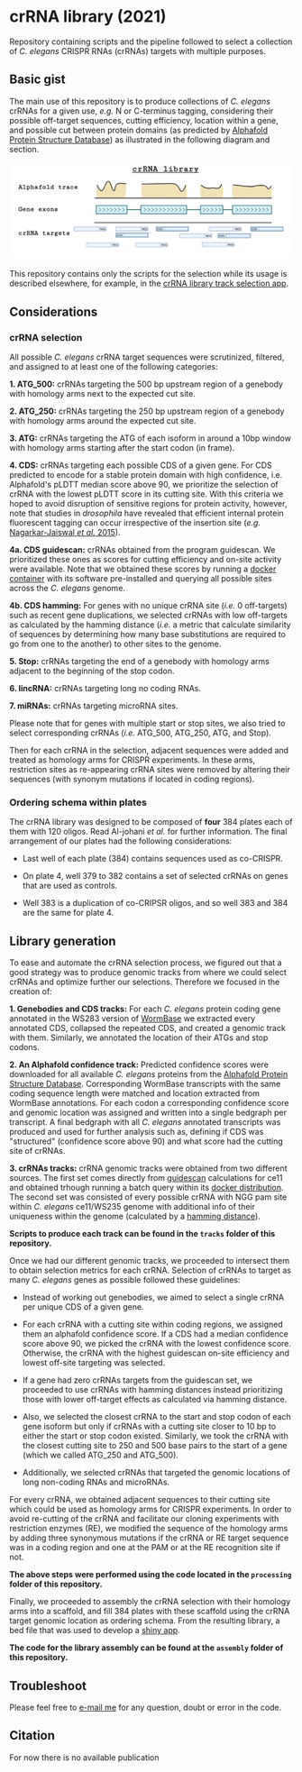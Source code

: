 # crRNA library (2021)
Repository containing scripts and the pipeline followed to select a collection of *C. elegans* CRISPR RNAs (crRNAs) targets with multiple purposes.

## Basic gist
The main use of this repository is to produce collections of *C. elegans* crRNAs for a given use, *e.g.* N or C-terminus tagging, considering their possible off-target sequences, cutting efficiency, location within a gene, and possible cut between protein domains (as predicted by [Alphafold Protein Structure Database](https://alphafold.ebi.ac.uk/)) as illustrated in the following diagram and section.

![Screenshot](img/crRNA_library-Main_gist.png)

This repository contains only the scripts for the selection while its usage is described elsewhere, for example, in the [crRNA library track selection app](https://github.com/AmhedVargas/CRISPR_library_track).

## Considerations
### crRNA selection
All possible *C. elegans* crRNA target sequences were scrutinized, filtered, and assigned to at least one of the following categories:

**1. ATG_500:** crRNAs targeting the 500 bp upstream region of a genebody with homology arms next to the expected cut site.
    
**2. ATG_250:** crRNAs targeting the 250 bp upstream region of a genebody with homology arms around the expected cut site.
    
**3. ATG:** crRNAs targeting the ATG of each isoform in around a 10bp window with homology arms starting after the start codon (in frame).

**4. CDS:** crRNAs targeting each possible CDS of a given gene. For CDS predicted to encode for a stable protein domain with high confidence, i.e. Alphafold's pLDTT median score above 90, we prioritize the selection of crRNA with the lowest pLDTT score in its cutting site. With this criteria we hoped to avoid disruption of sensitive regions for protein activity, however, note that studies in *drosophila* have revealed that efficient internal protein fluorescent tagging can occur irrespective of the insertion site (*e.g.* [Nagarkar-Jaiswal *et al.* 2015](https://elifesciences.org/articles/5338)).

**4a. CDS guidescan:** crRNAs obtained from the program guidescan. We prioritized these ones as scores for cutting efficiency and on-site activity were available. Note that we obtained these scores by running a [docker container](https://hub.docker.com/layers/xerez/guidescan/latest/images/sha256-ea5c5ed0b873205243babb26a49f85f14f2c05fd992e66f6ff13722842df9ef7) with its software pre-installed and querying all possible sites across the *C. elegans* genome.
    
**4b. CDS hamming:** For genes with no unique crRNA site (*i.e.* 0 off-targets) such as recent gene duplications, we selected crRNAs with low off-targets as calculated by the hamming distance (*i.e.* a metric that calculate similarity of sequences by determining how many base substitutions are required to go from one to the another) to other sites to the genome. 
    
**5. Stop:** crRNAs targeting the end of a genebody with homology arms adjacent to the beginning of the stop codon.
    
**6. lincRNA:** crRNAs targeting long no coding RNAs.
    
**7. miRNAs:** crRNAs targeting microRNA sites.

Please note that for genes with multiple start or stop sites, we also tried to select corresponding crRNAs (*i.e.* ATG_500, ATG_250, ATG, and Stop).

Then for each crRNA in the selection, adjacent sequences were added and treated as homology arms for CRISPR experiments. In these arms, restriction sites as re-appearing crRNA sites were removed by altering their sequences (with synonym mutations if located in coding regions).

### Ordering schema within plates
The crRNA library was designed to be composed of **four** 384 plates each of them with 120 oligos. Read Al-johani *et al.* for further information. The final arrangement of our plates had the following considerations:
    
* Last well of each plate (384) contains sequences used as co-CRISPR.
    
* On plate 4, well 379 to 382 contains a set of selected crRNAs on genes that are used as controls.
    
* Well 383 is a duplication of co-CRIPSR oligos, and so well 383 and 384 are the same for plate 4.

## Library generation
To ease and automate the crRNA selection process, we figured out that a good strategy was to produce genomic tracks from where we could select crRNAs and optimize further our selections. Therefore we focused in the creation of:

**1. Genebodies and CDS tracks:** For each *C. elegans* protein coding gene annotated in the WS283 version of [WormBase](https://wormbase.org/) we extracted every annotated CDS, collapsed the repeated CDS, and created a genomic track with them. Similarly, we annotated the location of their ATGs and stop codons. 

**2. An Alphafold confidence track:** Predicted confidence scores were downloaded for all available *C. elegans* proteins from the [Alphafold Protein Structure Database](https://alphafold.ebi.ac.uk/). Corresponding WormBase transcripts with the same coding sequence length were matched and location extracted from WormBase annotations. For each codon a corresponding confidence score and genomic location was assigned and written into a single bedgraph per transcript. A final bedgraph with all *C. elegans* annotated transcripts was produced and used for further analysis such as, defining if CDS was "structured" (confidence score above 90) and what score had the cutting site of crRNAs.

**3. crRNAs tracks:** crRNA genomic tracks were obtained from two different sources. The first set comes directly from [guidescan](https://guidescan.com/) calculations for ce11 and obtained trhough running a batch query within its [docker distribution](https://hub.docker.com/layers/xerez/guidescan/latest/images/sha256-ea5c5ed0b873205243babb26a49f85f14f2c05fd992e66f6ff13722842df9ef7). The second set was consisted of every possible crRNA with NGG pam site within *C. elegans* ce11/WS235 genome with additional info of their uniqueness within the genome (calculated by a [hamming distance](https://github.com/AmhedVargas/CelegansHammingAlignments)).

**Scripts to produce each track can be found in the `tracks` folder of this repository.**

Once we had our different genomic tracks, we proceeded to intersect them to obtain selection metrics for each crRNA. Selection of crRNAs to target as many *C. elegans* genes as possible followed these guidelines:

* Instead of working out genebodies, we aimed to select a single crRNA per unique CDS of a given gene.

* For each crRNA with a cutting site within coding regions, we assigned them an alphafold confidence score. If a CDS had a median confidence score above 90, we picked the crRNA with the lowest confidence score. Otherwise, the crRNA with the highest guidescan on-site efficiency and lowest off-site targeting was selected.

* If a gene had zero crRNAs targets from the guidescan set, we proceeded to use crRNAs with hamming distances instead prioritizing those with lower off-target effects as calculated via hamming distance.

* Also, we selected the closest crRNA to the start and stop codon of each gene isoform but only if crRNAs with a cutting site closer to 10 bp to either the start or stop codon existed. Similarly, we took the crRNA with the closest cutting site to 250 and 500 base pairs to the start of a gene (which we called ATG_250 and ATG_500).

* Additionally, we selected crRNAs that targeted the genomic locations of long non-coding RNAs and microRNAs.

For every crRNA, we obtained adjacent sequences to their cutting site which could be used as homology arms for CRISPR experiments. In order to avoid re-cutting of the crRNA and facilitate our cloning experiments with restriction enzymes (RE), we modified the sequence of the homology arms by adding three synonymous mutations if the crRNA or RE target sequence was in a coding region and one at the PAM or at the RE recognition site if not. 

**The above steps were performed using the code located in the `processing` folder of this repository.**

Finally, we proceeded to assembly the crRNA selection with their homology arms into a scaffold, and fill 384 plates with these scaffold using the crRNA target genomic location as ordering schema. From the resulting library, a bed file that was used to develop a [shiny app](https://wormbuilder.dev/crRNALib/). 

**The code for the library assembly can be found at the `assembly` folder of this repository.**

## Troubleshoot

Please feel free to [e-mail me](mailto:amhed.velazquez@kaust.edu.sa) for any question, doubt or error in the code.

## Citation
For now there is no available publication
